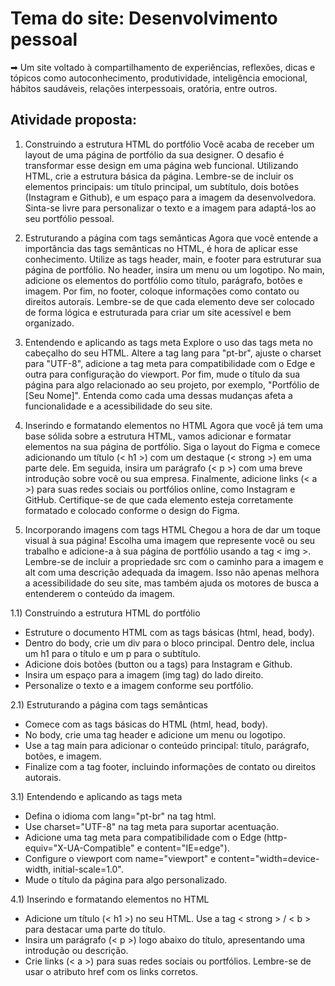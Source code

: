 # Tema do site: Desenvolvimento pessoal

➡ Um site voltado à compartilhamento de experiências, reflexões, dicas e tópicos como autoconhecimento, produtividade, inteligência emocional, hábitos saudáveis, relações interpessoais, oratória, entre outros.

## Atividade proposta:

1) Construindo a estrutura HTML do portfólio
Você acaba de receber um layout de uma página de portfólio da sua designer. O desafio é transformar esse design em uma página web funcional. Utilizando HTML, crie a estrutura básica da página. Lembre-se de incluir os elementos principais: um título principal, um subtítulo, dois botões (Instagram e Github), e um espaço para a imagem da desenvolvedora. Sinta-se livre para personalizar o texto e a imagem para adaptá-los ao seu portfólio pessoal.

2) Estruturando a página com tags semânticas
Agora que você entende a importância das tags semânticas no HTML, é hora de aplicar esse conhecimento. Utilize as tags header, main, e footer para estruturar sua página de portfólio. No header, insira um menu ou um logotipo. No main, adicione os elementos do portfólio como título, parágrafo, botões e imagem. Por fim, no footer, coloque informações como contato ou direitos autorais. Lembre-se de que cada elemento deve ser colocado de forma lógica e estruturada para criar um site acessível e bem organizado.

3) Entendendo e aplicando as tags meta
Explore o uso das tags meta no cabeçalho do seu HTML. Altere a tag lang para "pt-br", ajuste o charset para "UTF-8", adicione a tag meta para compatibilidade com o Edge e outra para configuração do viewport. Por fim, mude o título da sua página para algo relacionado ao seu projeto, por exemplo, "Portfólio de [Seu Nome]". Entenda como cada uma dessas mudanças afeta a funcionalidade e a acessibilidade do seu site.

4) Inserindo e formatando elementos no HTML
Agora que você já tem uma base sólida sobre a estrutura HTML, vamos adicionar e formatar elementos na sua página de portfólio. Siga o layout do Figma e comece adicionando um título (< h1 >) com um destaque (< strong >) em uma parte dele. Em seguida, insira um parágrafo (< p >) com uma breve introdução sobre você ou sua empresa. Finalmente, adicione links (< a >) para suas redes sociais ou portfólios online, como Instagram e GitHub. Certifique-se de que cada elemento esteja corretamente formatado e colocado conforme o design do Figma.

5) Incorporando imagens com tags HTML
Chegou a hora de dar um toque visual à sua página! Escolha uma imagem que represente você ou seu trabalho e adicione-a à sua página de portfólio usando a tag < img >. Lembre-se de incluir a propriedade src com o caminho para a imagem e alt com uma descrição adequada da imagem. Isso não apenas melhora a acessibilidade do seu site, mas também ajuda os motores de busca a entenderem o conteúdo da imagem.

1.1) Construindo a estrutura HTML do portfólio
* Estruture o documento HTML com as tags básicas (html, head, body).
* Dentro do body, crie um div para o bloco principal. Dentro dele, inclua um h1 para o título e um p para o subtítulo.
* Adicione dois botões (button ou a tags) para Instagram e Github.
* Insira um espaço para a imagem (img tag) do lado direito.
* Personalize o texto e a imagem conforme seu portfólio.

2.1) Estruturando a página com tags semânticas
* Comece com as tags básicas do HTML (html, head, body).
* No body, crie uma tag header e adicione um menu ou logotipo.
* Use a tag main para adicionar o conteúdo principal: título, parágrafo, botões, e imagem.
* Finalize com a tag footer, incluindo informações de contato ou direitos autorais.

3.1) Entendendo e aplicando as tags meta
* Defina o idioma com lang="pt-br" na tag html.
* Use charset="UTF-8" na tag meta para suportar acentuação.
* Adicione uma tag meta para compatibilidade com o Edge (http-equiv="X-UA-Compatible" e content="IE=edge").
* Configure o viewport com name="viewport" e content="width=device-width, initial-scale=1.0".
* Mude o título da página para algo personalizado.

4.1) Inserindo e formatando elementos no HTML
* Adicione um título (< h1 >) no seu HTML. Use a tag < strong > / < b > para destacar uma parte do título.
* Insira um parágrafo (< p >) logo abaixo do título, apresentando uma introdução ou descrição.
* Crie links (< a >) para suas redes sociais ou portfólios. Lembre-se de usar o atributo href com os links corretos.